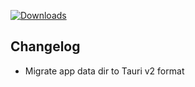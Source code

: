 [![Downloads](https://img.shields.io/github/downloads/zevnda/steam-game-idler/1.8.1/total?style=for-the-badge&logo=github&color=137eb5)](https://github.com/zevnda/steam-game-idler/releases/download/1.8.1/Steam.Game.Idler_1.8.1_x64-setup.exe)

## Changelog
- Migrate app data dir to Tauri v2 format
